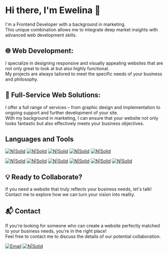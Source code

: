 # Hi there, I'm Ewelina 👋

I'm a Frontend Developer with a background in marketing. <br/>
This unique combination allows me to integrate deep market insights with advanced web development skills.

## 🌐 Web Development:
I specialize in designing responsive and visually appealing websites that are not only great to look at but also highly functional.<br/> My projects are always tailored to meet the specific needs of your business and philosophy.

## 🔧 Full-Service Web Solutions:
I offer a full range of services – from graphic design and implementation to ongoing support and further development of your site. <br/> With my background in marketing, I can ensure that your website not only looks fantastic but also effectively meets your business objectives.



## Languages and Tools
 
[![N|Solid](https://img.shields.io/badge/HTML5-E34F26?style=for-the-badge&logo=html5&logoColor=white)](https://www.w3.org/html/) 
[![N|Solid](https://img.shields.io/badge/CSS3-1572B6?style=for-the-badge&logo=css3&logoColor=white)](https://www.w3schools.com/css/) 
[![N|Solid](https://img.shields.io/badge/JavaScript-323330?style=for-the-badge&logo=javascript&logoColor=F7DF1E)](https://developer.mozilla.org/en-US/docs/Web/JavaScript) 
[![N|Solid](https://img.shields.io/badge/React-20232A?style=for-the-badge&logo=react&logoColor=61DAFB)](https://reactjs.org/) 
[![N|Solid](https://img.shields.io/badge/GitHub-100000?style=for-the-badge&logo=github&logoColor=white)]()


[![N|Solid](https://img.shields.io/badge/Visual_Studio_Code-0078D4?style=for-the-badge&logo=visual%20studio%20code&logoColor=white)]() 
[![N|Solid](https://img.shields.io/badge/WordPress-21759B?style=for-the-badge&logo=wordpress&logoColor=white)](https://wordpress.org/)
[![N|Solid](https://img.shields.io/badge/Figma-F24E1E?style=for-the-badge&logo=figma&logoColor=white)](https://www.figma.com/)
[![N|Solid](https://img.shields.io/badge/Canva-00C4CC?style=for-the-badge&logo=canva&logoColor=white)](https://www.canva.com/)
[![N|Solid](https://img.shields.io/badge/Slack-4A154B?style=for-the-badge&logo=slack&logoColor=white)]()
[![N|Solid](https://img.shields.io/badge/Trello-0079BF?style=for-the-badge&logo=trello&logoColor=white)](https://trello.com/)




## 💡 Ready to Collaborate?
If you need a website that truly reflects your business needs, let's talk! <br/>Contact me to explore how we can turn your vision into reality.

## 📬 Contact 
If you're looking for someone who can create a website perfectly matched to your business needs, you're in the right place! <br/>Feel free to contact me to discuss the details of our potential collaboration.

[![Email](https://img.shields.io/badge/Email-me-green?style=for-the-badge&logo=minutemailer&logoColor=white)](mailto:ewelina@ostanska.com)
[![N|Solid](https://img.shields.io/badge/LinkedIn-0077B5?style=for-the-badge&logo=linkedin&logoColor=white)](https://www.linkedin.com/in/ewelina-nieweglowska/)
